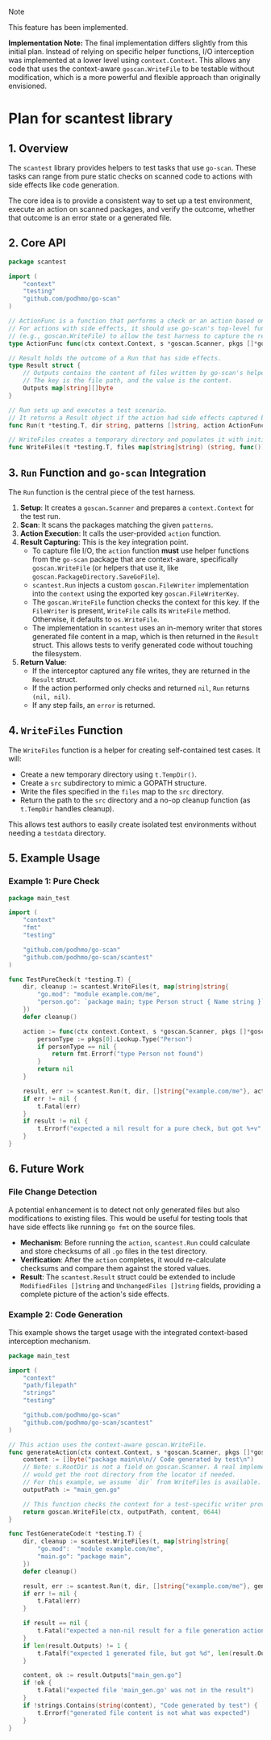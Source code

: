 > [!NOTE]
> This feature has been implemented.
>
> **Implementation Note:** The final implementation differs slightly from this initial plan. Instead of relying on specific helper functions, I/O interception was implemented at a lower level using `context.Context`. This allows any code that uses the context-aware `goscan.WriteFile` to be testable without modification, which is a more powerful and flexible approach than originally envisioned.

# Plan for scantest library

## 1. Overview

The `scantest` library provides helpers to test tasks that use `go-scan`. These tasks can range from pure static checks on scanned code to actions with side effects like code generation.

The core idea is to provide a consistent way to set up a test environment, execute an action on scanned packages, and verify the outcome, whether that outcome is an error state or a generated file.

## 2. Core API

```go
package scantest

import (
	"context"
	"testing"
	"github.com/podhmo/go-scan"
)

// ActionFunc is a function that performs a check or an action based on scan results.
// For actions with side effects, it should use go-scan's top-level functions
// (e.g., goscan.WriteFile) to allow the test harness to capture the results.
type ActionFunc func(ctx context.Context, s *goscan.Scanner, pkgs []*goscan.Package) error

// Result holds the outcome of a Run that has side effects.
type Result struct {
	// Outputs contains the content of files written by go-scan's helper functions.
	// The key is the file path, and the value is the content.
	Outputs map[string][]byte
}

// Run sets up and executes a test scenario.
// It returns a Result object if the action had side effects captured by the harness.
func Run(t *testing.T, dir string, patterns []string, action ActionFunc) (*Result, error)

// WriteFiles creates a temporary directory and populates it with initial files.
func WriteFiles(t *testing.T, files map[string]string) (string, func())
```

## 3. `Run` Function and `go-scan` Integration

The `Run` function is the central piece of the test harness.

1.  **Setup**: It creates a `goscan.Scanner` and prepares a `context.Context` for the test run.
2.  **Scan**: It scans the packages matching the given `patterns`.
3.  **Action Execution**: It calls the user-provided `action` function.
4.  **Result Capturing**: This is the key integration point.
    *   To capture file I/O, the `action` function **must** use helper functions from the `go-scan` package that are context-aware, specifically `goscan.WriteFile` (or helpers that use it, like `goscan.PackageDirectory.SaveGoFile`).
    *   `scantest.Run` injects a custom `goscan.FileWriter` implementation into the `context` using the exported key `goscan.FileWriterKey`.
    *   The `goscan.WriteFile` function checks the context for this key. If the `FileWriter` is present, `WriteFile` calls its `WriteFile` method. Otherwise, it defaults to `os.WriteFile`.
    *   The implementation in `scantest` uses an in-memory writer that stores generated file content in a map, which is then returned in the `Result` struct. This allows tests to verify generated code without touching the filesystem.
5.  **Return Value**:
    *   If the interceptor captured any file writes, they are returned in the `Result` struct.
    -   If the action performed only checks and returned `nil`, `Run` returns `(nil, nil)`.
    *   If any step fails, an `error` is returned.

## 4. `WriteFiles` Function

The `WriteFiles` function is a helper for creating self-contained test cases. It will:

*   Create a new temporary directory using `t.TempDir()`.
*   Create a `src` subdirectory to mimic a GOPATH structure.
*   Write the files specified in the `files` map to the `src` directory.
*   Return the path to the `src` directory and a no-op cleanup function (as `t.TempDir` handles cleanup).

This allows test authors to easily create isolated test environments without needing a `testdata` directory.

## 5. Example Usage

### Example 1: Pure Check

```go
package main_test

import (
	"context"
	"fmt"
	"testing"

	"github.com/podhmo/go-scan"
	"github.com/podhmo/go-scan/scantest"
)

func TestPureCheck(t *testing.T) {
	dir, cleanup := scantest.WriteFiles(t, map[string]string{
		"go.mod": "module example.com/me",
		"person.go": `package main; type Person struct { Name string }`,
	})
	defer cleanup()

	action := func(ctx context.Context, s *goscan.Scanner, pkgs []*goscan.Package) error {
		personType := pkgs[0].Lookup.Type("Person")
		if personType == nil {
			return fmt.Errorf("type Person not found")
		}
		return nil
	}

	result, err := scantest.Run(t, dir, []string{"example.com/me"}, action)
	if err != nil {
		t.Fatal(err)
	}
	if result != nil {
		t.Errorf("expected a nil result for a pure check, but got %+v", result)
	}
}
```

## 6. Future Work

### File Change Detection

A potential enhancement is to detect not only generated files but also modifications to existing files. This would be useful for testing tools that have side effects like running `go fmt` on the source files.

*   **Mechanism**: Before running the `action`, `scantest.Run` could calculate and store checksums of all `.go` files in the test directory.
*   **Verification**: After the `action` completes, it would re-calculate checksums and compare them against the stored values.
*   **Result**: The `scantest.Result` struct could be extended to include `ModifiedFiles []string` and `UnchangedFiles []string` fields, providing a complete picture of the action's side effects.

### Example 2: Code Generation

This example shows the target usage with the integrated context-based interception mechanism.

```go
package main_test

import (
	"context"
	"path/filepath"
	"strings"
	"testing"

	"github.com/podhmo/go-scan"
	"github.com/podhmo/go-scan/scantest"
)

// This action uses the context-aware goscan.WriteFile.
func generateAction(ctx context.Context, s *goscan.Scanner, pkgs []*goscan.Package) error {
	content := []byte("package main\n\n// Code generated by test\n")
	// Note: s.RootDir is not a field on goscan.Scanner. A real implementation
	// would get the root directory from the locator if needed.
	// For this example, we assume `dir` from WriteFiles is available.
	outputPath := "main_gen.go"

	// This function checks the context for a test-specific writer provided by scantest.Run.
	return goscan.WriteFile(ctx, outputPath, content, 0644)
}

func TestGenerateCode(t *testing.T) {
	dir, cleanup := scantest.WriteFiles(t, map[string]string{
		"go.mod":  "module example.com/me",
		"main.go": "package main",
	})
	defer cleanup()

	result, err := scantest.Run(t, dir, []string{"example.com/me"}, generateAction)
	if err != nil {
		t.Fatal(err)
	}

	if result == nil {
		t.Fatal("expected a non-nil result for a file generation action")
	}
	if len(result.Outputs) != 1 {
		t.Fatalf("expected 1 generated file, but got %d", len(result.Outputs))
	}

	content, ok := result.Outputs["main_gen.go"]
	if !ok {
		t.Fatal("expected file 'main_gen.go' was not in the result")
	}
	if !strings.Contains(string(content), "Code generated by test") {
		t.Errorf("generated file content is not what was expected")
	}
}
```
